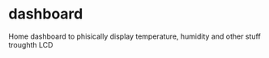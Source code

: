 # dashboard
Home dashboard to phisically display temperature, humidity and other stuff troughth LCD
